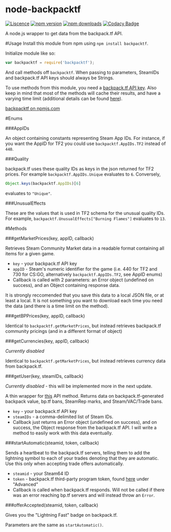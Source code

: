 # node-backpacktf

[![Liscence](https://img.shields.io/badge/license-GPLv2-blue.svg)](https://github.com/charredgrass/node-backpacktf/blob/master/LICENSE)
[![npm version](https://img.shields.io/npm/v/backpacktf.svg)](https://www.npmjs.com/package/backpacktf)
[![npm downloads](https://img.shields.io/npm/dm/backpacktf.svg)](https://npmjs.com/package/backpacktf)
[![Codacy Badge](https://api.codacy.com/project/badge/grade/79bec21f35894058b39a7720c35bf22a)](https://www.codacy.com/app/charredgrass/node-backpacktf)

A node.js wrapper to get data from the backpack.tf API.

#Usage
Install this module from npm using `npm install backpacktf`.

Initialize module like so:

```JavaScript
var backpacktf = require('backpacktf');
```

And call methods off `backpacktf`. When passing to parameters, SteamIDs and backpack.tf API keys should always be Strings.

To use methods from this module, you need a [backpack.tf API key](http://backpack.tf/api/register). Also keep in mind that most of the methods will cache their results, and have a varying time limit (additional details can be found [here](http://backpack.tf/developer)).

[backpacktf on npmjs.com](https://www.npmjs.com/package/backpacktf)


#Enums

###AppIDs

An object containing constants representing Steam App IDs. For instance, if you want the AppID for TF2 you could use `backpacktf.AppIDs.TF2` instead of `440`.

###Quality

backpack.tf uses these quality IDs as keys in the json returned for TF2 prices. For example `backpacktf.AppIDs.Unique` evaluates to `6`. Conversely, 

```js
Object.keys(backpacktf.AppIDs)[6]
```

evaluates to `"Unique"`.

###UnusualEffects

These are the values that is used in TF2 schema for the unusual quality IDs. For example, `backpacktf.UnusualEffects["Burning Flames"]` evaluates to `13`.

#Methods

###getMarketPrices(key, appID, callback)

Retrieves Steam Community Market data in a readable format containing all items for a given game.

* `key` - your backpack.tf API key
* `appID` - Steam's numeric identifier for the game (i.e. 440 for TF2 and 730 for CS:GO, alternatively `backpacktf.AppIDs.TF2`, see AppID enums)
* Callback is called with 2 parameters: an Error object (undefined on success), and an Object containing response data.

It is strongly reccomended that you save this data to a local JSON file, or at least a local. It is not something you want to download each time you need the data (and there is a time limit on the method).

###getBPPrices(key, appID, callback)

Identical to `backpacktf.getMarketPrices`, but instead retrieves backpack.tf community pricings (and in a different format of object)

###getCurrencies(key, appID, callback)

*Currently disabled*

Identical to `backpacktf.getMarketPrices`, but instead retrieves currency data from backpack.tf.

###getUser(key, steamIDs, callback)

*Currently disabled* - this will be implemented more in the next update.

A thin wrapper for [this](http://backpack.tf/api/users) API method. Returns data on backpack.tf-generated backpack value, bp.tf bans, SteamRep marks, and Steam/VAC/Trade bans.

* `key` - your backpack.tf API key
* `steamIDs` - a comma-delimited list of Steam IDs.
* Callback just returns an Error object (undefined on success), and on success, the Object response from the backpack.tf API. I will write a method to easily work with this data eventually.

###startAutomatic(steamid, token, callback)

Sends a heartbeat to the backpack.tf servers, telling them to add the lightning symbol to each of your trades denoting that they are automatic. Use this only when accepting trade offers automatically.

* `steamid` - your Steam64 ID
* `token` - backpack.tf third-party program token, found [here](http://backpack.tf/my/preferences) under "Advanced"
* Callback is called when backpack.tf responds. Will not be called if there was an error reaching bp.tf servers and will instead throw an `Error`.

###offerAccepted(steamid, token, callback)

Gives you the "Lightning Fast" badge on backpack.tf.

Parameters are the same as `startAutomatic()`.